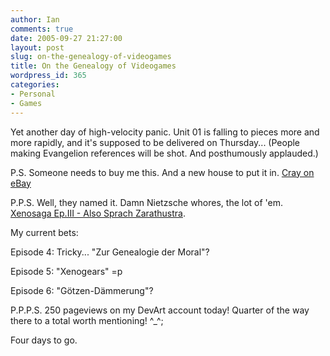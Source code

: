 ```yaml
---
author: Ian
comments: true
date: 2005-09-27 21:27:00
layout: post
slug: on-the-genealogy-of-videogames
title: On the Genealogy of Videogames
wordpress_id: 365
categories:
- Personal
- Games
---
```


Yet another day of high-velocity panic.  Unit 01 is falling to pieces more and more rapidly, and it's supposed to be delivered on Thursday...  (People making Evangelion references will be shot.  And posthumously applauded.)  

P.S.  Someone needs to buy me this.  And a new house to put it in.  <a href="http://cgi.ebay.com/Supercomputer-System-Cray-T3E-1200E_W0QQitemZ5245245735QQcategoryZ1247QQssPageNameZWDVWQQrdZ1QQcmdZViewItem">Cray on eBay</a>  

P.P.S.  Well, they named it.  Damn Nietzsche whores, the lot of 'em.  <a href="http://www.rpgamer.com/games/xeno/xenosaga3/propaganda/xenosaga3001.jpg">Xenosaga Ep.III - Also Sprach Zarathustra</a>.  

My current bets:  

Episode 4: Tricky...  "Zur Genealogie der Moral"?  

Episode 5: "Xenogears" =p  

Episode 6: "Götzen-Dämmerung"?  

P.P.P.S.  250 pageviews on my DevArt account today!  Quarter of the way there to a total worth mentioning! ^_^;  

Four days to go.
